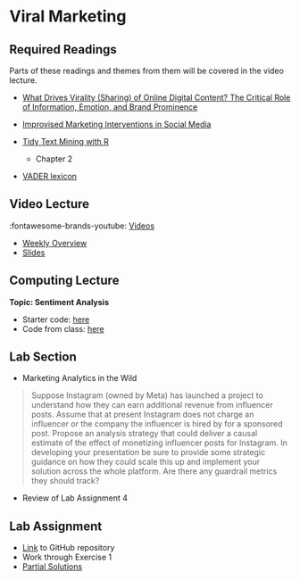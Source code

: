 # Viral Marketing

## Required Readings

Parts of these readings and themes from them will be covered in the video lecture.

* [What Drives Virality (Sharing) of Online Digital Content? The Critical Role of Information, Emotion, and Brand Prominence][tellis]
* [Improvised Marketing Interventions in Social Media][borah]


* [Tidy Text Mining with R][tidytext]
    * Chapter 2
* [VADER lexicon][vader] 

## Video Lecture

<!-- Coming Soon -->

:fontawesome-brands-youtube: [Videos](https://www.youtube.com/watch?v=w57JSdIBQhs&list=PL9QkA7C7GRGXqPIAVYPRFHL49jTrbZkXg&pp=gAQBiAQB)

* [Weekly Overview][week-overview]
* [Slides][lecture-slides-06]


## Computing Lecture

**Topic: Sentiment Analysis**

* Starter code: [here](https://github.com/tisem-digital-marketing/smwa-computing-lecture-text-sentiment)
* Code from class: [here](https://github.com/tisem-digital-marketing/smwa-computing-lecture-text-sentiment/tree/instructor)

## Lab Section


* Marketing Analytics in the Wild

> Suppose Instagram (owned by Meta) has launched a project to understand how they can earn additional revenue from influencer posts. Assume that at present Instagram does not charge an influencer or the company the influencer is hired by for a sponsored post. Propose an analysis strategy that could deliver a causal estimate of the effect of monetizing influencer posts for Instagram. In developing your presentation be sure to provide some strategic guidance on how they could scale this up and implement your solution across the whole platform. Are there any guardrail metrics they should track?

<!-- * Group Presentations -->
* Review of Lab Assignment 4

## Lab Assignment

* [Link][lab-05] to GitHub repository 
* Work through Exercise 1
* [Partial Solutions][lab-05-s]


[tellis]: https://journals.sagepub.com/doi/10.1177/0022242919841034
[borah]: https://journals.sagepub.com/doi/full/10.1177/0022242919899383
[tidytext]: https://www.tidytextmining.com/
[vader]: https://ojs.aaai.org/index.php/ICWSM/article/view/14550/14399

[lab-05]: https://github.com/tisem-digital-marketing/smwa-lab-05
[lab-05-s]: ../assets/labs/lab-05_solution.pdf

[lecture-slides-06]: ../assets/lectures/week-06/week-06-slides.pdf
[week-overview]: ../assets/lectures/week-06/week-06-overview.pdf